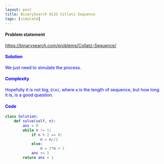```yaml
---
layout: post
title: BinarySearch 0133 Collatz Sequence
tags: [simulate]
---
```


#### Problem statement

<a href="https://binarysearch.com/problems/Collatz-Sequence/"> <font color = blue>https://binarysearch.com/problems/Collatz-Sequence/

#### Solution
We just need to simulate the process.

#### Complexity
Hopefully it is not big, `O(m)`, where `m` is the length of sequence, but how long it is, is a good question.

#### Code
```python
class Solution:
    def solve(self, n):
        ans = 0
        while n != 1:
            if n % 2 == 0:
                n = n//2
            else:
                n = 3*n + 1
            ans += 1
        return ans + 1
```
